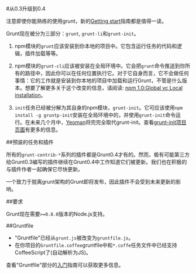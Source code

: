 #从0.3升级到0.4


注意即使你能熟练的使用grunt，新的[Getting start](http://gruntjs.com/getting-started/)指南都是值得一读。

Grunt现在被分为三部分：`grunt`, `grunt-li`和`grunt-init`。

1.  npm模块的`grunt`应该安装到你本地的项目中。它包含运行任务的代码和逻辑，插件加载等等。

2.  npm模块的`grunt-cli`应该被安装在全局环境中。它会把`grunt`命令推送到你所有的路径中，因此你可以在任何位置执行它。对于它自身而言，它不会做任何事情：它的工作就是安装到你本地的项目中加载和运行Grunt，不管是什么版本。想要了解更多关于这个改变的信息，请阅读: [npm 1.0:Global vc Local installation](http://blog.nodejs.org/2011/03/23/npm-1-0-global-vs-local-installation)。

3.  `init`任务已经被分解为其自身的npm模块，`grunt-init`。它可应该使用`npm install -g gruntp-init`安装在全局环境中的，并使用`grunt-init`命令运行。在未来几个月中，[Yeoman](http://yeoman.io/)将完完全取代grunt-init。查看[grunt-init项目页面](https://github.com/gruntjs/grunt-init)有更多的信息。

##预装的任务和插件

所有的`grunt-contrib-*`系列的插件都是Grunt0.4才有的。然而，极有可能第三方给Grunt0.3编写的插件继续在Grunt0.4中工作知道它们被更新。我们也在积极的与插件作者一起确保它尽快更新。

一个致力于脱离grunt架构的Grunt即将发布，因此插件不会受到未来更新的影响。

##要求

Grunt现在需要`>=0.8.0`版本的Node.js支持。

##Gruntfile

+  "Gruntfile"已经从`grunt.js`被改变为`gruntfile.js`。
+  在你项目的`Gruntfile.coffee`gruntfile中和`*.coffe`任务文件中已经支持CoffeeScript了(自动解析为JS)。

查看"Gruntfile"部分的[入门](http://gruntjs.com/getting-started/)指南可以获取更多信息。
